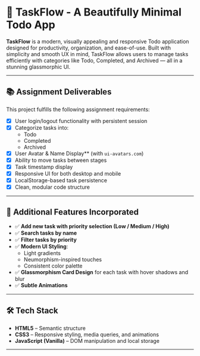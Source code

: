 # 🚀 TaskFlow - A Beautifully Minimal Todo App

**TaskFlow** is a modern, visually appealing and responsive Todo application designed for productivity, organization, and ease-of-use. Built with simplicity and smooth UX in mind, TaskFlow allows users to manage tasks efficiently with categories like Todo, Completed, and Archived — all in a stunning glassmorphic UI.

---

## 📚 Assignment Deliverables

This project fulfills the following assignment requirements:

- [x] User login/logout functionality with persistent session
- [x] Categorize tasks into:
  - Todo
  - Completed
  - Archived
- [x] User Avatar & Name Display** (with `ui-avatars.com`)
- [x] Ability to move tasks between stages
- [x] Task timestamp display
- [x] Responsive UI for both desktop and mobile
- [x] LocalStorage-based task persistence
- [x] Clean, modular code structure

---

## 🌟 Additional Features Incorporated


- ✅ **Add new task with priority selection (Low / Medium / High)**
- ✅ **Search tasks by name**
- ✅ **Filter tasks by priority**
- ✅ **Modern UI Styling**:
  - Light gradients
  - Neumorphism-inspired touches
  - Consistent color palette
- ✅ **Glassmorphism Card Design** for each task with hover shadows and blur
- ✅ **Subtle Animations**

---

## 🛠 Tech Stack

- **HTML5** – Semantic structure
- **CSS3** – Responsive styling, media queries, and animations
- **JavaScript (Vanilla)** – DOM manipulation and local storage

---


